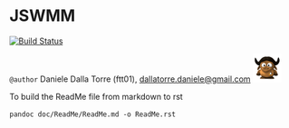 # JSWMM


[![Build Status](https://travis-ci.org/geoframecomponents/jswmm.svg)](https://travis-ci.org/geoframecomponents/jswmm)

`@author` Daniele Dalla Torre (ftt01), dallatorre.daniele@gmail.com ![ftt01](https://github.com/GrowWorkingHard/logos/blob/master/ftt01/ftt01_50X50.png "ftt01")

To build the ReadMe file from markdown to rst

    pandoc doc/ReadMe/ReadMe.md -o ReadMe.rst
